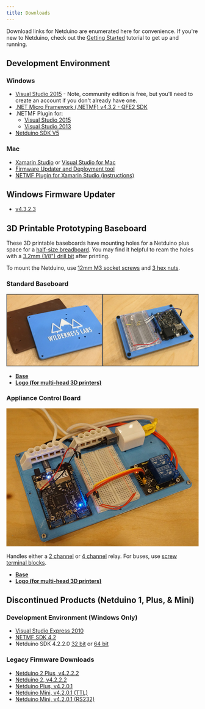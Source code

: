 ```yaml
---
title: Downloads
---
```


Download links for Netduino are enumerated here for convenience. If you're new to Netduino, check out the [Getting Started](../../Getting_Started/) tutorial to get up and running.

## Development Environment

### Windows

* [Visual Studio 2015](https://www.visualstudio.com/vs/older-downloads/) - Note, community edition is free, but you'll need to create an account if you don't already have one.
* [.NET Micro Framework (.NETMF) v4.3.2 - QFE2 SDK](http://downloads.wildernesslabs.co/NETMF_SDK/netmf-v4.3.2-SDK-QFE2-RTM.zip)
* .NETMF Plugin for:
  * [Visual Studio 2015](http://downloads.wildernesslabs.co/NETMF_SDK/netmfvs14.vsix)
  * [Visual Studio 2013](http://downloads.wildernesslabs.co/NETMF_SDK/netmfvs2013.vsix)
* [Netduino SDK V5](http://downloads.wildernesslabs.co/Netduino_SDK/netduinosdk_v5.exe)

### Mac
 
* [Xamarin Studio](http://www.monodevelop.com/download/) or [Visual Studio for Mac](https://www.visualstudio.com/vs/visual-studio-mac/)
* [Firmware Updater and Deployment tool](https://downloads.wildernesslabs.co/Netduino_SDK/MacDeploy.zip)
* [NETMF Plugin for Xamarin Studio (instructions)](/Netduino/About/Updating_Firmware)

## Windows Firmware Updater

* [v4.3.2.3](http://downloads.wildernesslabs.co/Netduino_SDK/NetduinoUpdate_4.3.2.3.zip)

## 3D Printable Prototyping Baseboard

These 3D printable baseboards have mounting holes for a Netduino plus space for a [half-size breadboard](http://amzn.to/2fMEgGH). You may find it helpful to ream the holes with a [3.2mm (1/8") drill bit](http://amzn.to/2xBmAXN) after printing.

To mount the Netduino, use [12mm M3 socket screws](http://amzn.to/2xvG6Dw) and [3 hex nuts](http://amzn.to/2y4LosQ).

### Standard Baseboard

![](Baseboards_Medium.jpg)

* **[Base](Baseboard_3D_Chamfered_Base.stl)**
* **[Logo (for multi-head 3D printers)](Baseboard_3D_Chamfered_Logo.stl)**

### Appliance Control Board

![](Appliance_Control_Board.jpg)

Handles either a [2 channel](http://amzn.to/2xBiHSM) or [4 channel](http://amzn.to/2y4CDir) relay. For buses, use [screw terminal blocks](http://amzn.to/2y3Vqdx).

* **[Base](Baseboard_Appliance_3D_Chamfered_Base.stl)**
* **[Logo (for multi-head 3D printers)](Baseboard_Appliance_3D_Chamfered_Logo.stl)**

## Discontinued Products (Netduino 1, Plus, & Mini)

### Development Environment (Windows Only)

* [Visual Studio Express 2010](https://www.visualstudio.com/vs/older-downloads/)
* [NETMF SDK 4.2](http://downloads.wildernesslabs.co/NETMF_SDK/MicroFrameworkSDK_NETMF42_QFE2.MSI)
* Netduino SDK 4.2.2.0 [32 bit](http://downloads.wildernesslabs.co/Netduino_SDK/netduinosdk_32bit_NETMF42.exe) or [64 bit](http://downloads.wildernesslabs.co/Netduino_SDK/netduinosdk_64bit_NETMF42.exe)

### Legacy Firmware Downloads

 * [Netduino 2 Plus, v4.2.2.2](https://downloads.wildernesslabs.co/LegacyFirmware/NetduinoPlus2_Firmware_4.2.2.2.zip)
 * [Netduino 2, v4.2.2.2](https://downloads.wildernesslabs.co/LegacyFirmware/Netduino2_Firmware_4.2.2.2.zip)
 * [Netduino Plus, v4.2.0.1](https://downloads.wildernesslabs.co/LegacyFirmware/NetduinoPlus_Firmware_4.2.0.1.zip)
 * [Netduino Mini, v4.2.0.1 (TTL)](https://downloads.wildernesslabs.co/LegacyFirmware/NetduinoMini_Firmware_4.2.0.1_TTL.zip)
 * [Netduino Mini, v4.2.0.1 (RS232)](https://downloads.wildernesslabs.co/LegacyFirmware/NetduinoMini_Firmware_4.2.0.1_RS232.zip)




